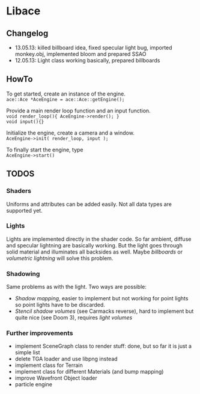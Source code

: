 Libace
======

Changelog
---------
- 13.05.13: killed billboard idea, fixed specular light bug, imported monkey.obj, implemented bloom and prepared SSAO
- 12.05.13: Light class working basically, prepared billboards

HowTo
-----
To get started, create an instance of the engine.    
`ace::Ace *AceEngine = ace::Ace::getEngine();`

Provide a main render loop function and an input function.    
`void render_loop(){ AceEngine->render(); }`   
`void input(){}`

Initialize the engine, create a camera and a window.   
`AceEngine->init( render_loop, input );`

To finally start the engine, type    
`AceEngine->start()`


TODOS
-----
### Shaders
Uniforms and attributes can be added easily. Not all data types are supported yet.

### Lights
Lights are implemented directly in the shader code. So far ambient, diffuse and specular lightning are basically
working. But the light goes through solid material and illuminates all backsides as well. 
Maybe *billboards* or *volumetric lightning* will solve this problem.

### Shadowing
Same problems as with the light. Two ways are possible:
- *Shadow mapping*, easier to implement but not working for point lights so point lights have to be discarded.
- *Stencil shadow volumes* (see Carmacks reverse), hard to implement but quite nice (see Doom 3), requires
*light volumes*

### Further improvements
- implement SceneGraph class to render stuff: done, but so far it is just a simple list
- delete TGA loader and use libpng instead
- implement class for Terrain
- implement class for different Materials (and bump mapping)
- improve Wavefront Object loader
- particle engine
